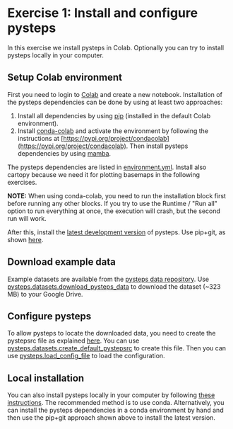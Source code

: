 # Exercise 1: Install and configure pysteps

In this exercise we install pysteps in Colab. Optionally you can try to install pysteps locally in your computer.

## Setup Colab environment

First you need to login to [Colab](https://research.google.com/colaboratory) and create a new notebook. Installation of the pysteps dependencies can be done by using at least two approaches:

  1. Install all dependencies by using [pip](https://pypi.org/project/pip) (installed in the default Colab environment).
  2. Install [conda-colab](https://pypi.org/project/condacolab) and activate the environment by following the instructions at [https://pypi.org/project/condacolab](https://pypi.org/project/condacolab). Then install pysteps dependencies by using [mamba](https://mamba.readthedocs.io/en/latest).

The pysteps dependencies are listed in [environment.yml](https://github.com/pySTEPS/pysteps/blob/master/environment.yml). Install also cartopy because we need it for plotting basemaps in the following exercises.

**NOTE:** When using conda-colab, you need to run the installation block first before running any other blocks. If you try to use the Runtime / "Run all" option to run everything at once, the execution will crash, but the second run will work.

After this, install the [latest development version](https://github.com/pySTEPS/pysteps) of pysteps. Use pip+git, as shown [here](https://www.activestate.com/resources/quick-reads/pip-install-git).

## Download example data

Example datasets are available from the [pysteps data repository](https://github.com/pySTEPS/pysteps-data). Use [pysteps.datasets.download_pysteps_data](https://pysteps.readthedocs.io/en/stable/generated/pysteps.datasets.download_pysteps_data.html) to download the dataset (~323 MB) to your Google Drive.

## Configure pysteps

To allow pysteps to locate the downloaded data, you need to create the pystepsrc file as explained [here](https://pysteps.readthedocs.io/en/stable/user_guide/set_pystepsrc.html). You can use [pysteps.datasets.create_default_pystepsrc](https://pysteps.readthedocs.io/en/stable/generated/pysteps.datasets.create_default_pystepsrc.html#pysteps.datasets.create_default_pystepsrc) to create this file. Then you can use [pysteps.load_config_file](https://pysteps.readthedocs.io/en/stable/generated/pysteps.load_config_file.html#pysteps.load_config_file) to load the configuration.

## Local installation

You can also install pysteps locally in your computer by following [these instructions](https://pysteps.readthedocs.io/en/latest/user_guide/install_pysteps.html). The recommended method is to use conda. Alternatively, you can install the pysteps dependencies in a conda environment by hand and then use the pip+git approach shown above to install the latest version.